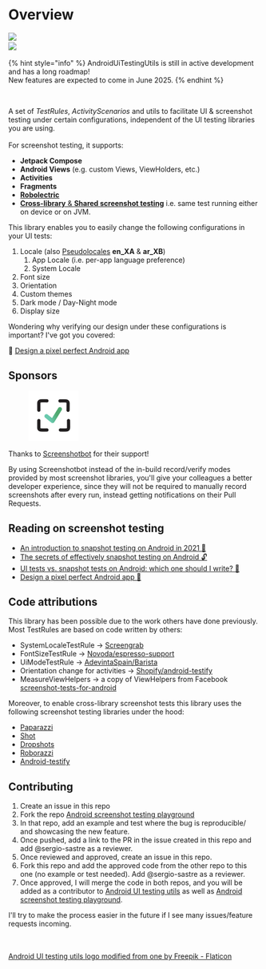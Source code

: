 # Overview

[![](https://jitpack.io/v/sergio-sastre/AndroidUiTestingUtils.svg)](https://jitpack.io/#sergio-sastre/AndroidUiTestingUtils)\
[![](https://androidweekly.net/issues/issue-508/badge)](https://androidweekly.net/issues/issue-508)

{% hint style="info" %}
AndroidUiTestingUtils is still in active development and has a long roadmap!\
New features are expected to come in June 2025.
{% endhint %}

<div align="center" data-full-width="true"><img src="https://user-images.githubusercontent.com/6097181/172724660-778176b0-a6b0-4aad-b6b4-7115ad4fc7f3.png" alt="" width="130"></div>

A set of _TestRules_, _ActivityScenarios_ and utils to facilitate UI & screenshot testing under certain configurations, independent of the UI testing libraries you are using.\
\
For screenshot testing, it supports:

* **Jetpack Compose**
* **Android Views** (e.g. custom Views, ViewHolders, etc.)
* **Activities**
* **Fragments**
* [**Robolectric**](setup/robolectric-setup.md)
* [**Cross-library** & **Shared screenshot testing**](setup/cross-library-setup.md) i.e. same test running either on device or on JVM.

This library enables you to easily change the following configurations in your UI tests:

1. Locale (also [Pseudolocales](https://developer.android.com/guide/topics/resources/pseudolocales) **en\_XA** & **ar\_XB**)
   1. App Locale (i.e. per-app language preference)
   2. System Locale
2. Font size
3. Orientation
4. Custom themes
5. Dark mode / Day-Night mode
6. Display size

Wondering why verifying our design under these configurations is important? I've got you covered:

🎨 [Design a pixel perfect Android app](https://sergiosastre.hashnode.dev/design-a-pixel-perfect-android-app-with-screenshot-testing)

## Sponsors

<figure><img src=".gitbook/assets/192350235-b3b5dc63-e7e7-48da-bdb6-851a130aaf8d.png" alt="" width="100"><figcaption></figcaption></figure>

Thanks to [Screenshotbot](https://screenshotbot.io) for their support!&#x20;

By using Screenshotbot instead of the in-build record/verify modes provided by most screenshot libraries, you'll give your colleagues a better developer experience, since they will not be required to manually record screenshots after every run, instead getting notifications on their Pull Requests.

## Reading on screenshot testing

* [An introduction to snapshot testing on Android in 2021 📸](https://sergiosastre.hashnode.dev/an-introduction-to-snapshot-testing-on-android-in-2021)
* [The secrets of effectively snapshot testing on Android 🔓](https://sergiosastre.hashnode.dev/the-secrets-of-effectively-snapshot-testing-on-android)
* [UI tests vs. snapshot tests on Android: which one should I write? 🤔](https://sergiosastre.hashnode.dev/ui-tests-vs-snapshot-tests-on-android-which-one-should-i-write)
* [Design a pixel perfect Android app 🎨](https://sergiosastre.hashnode.dev/design-a-pixel-perfect-android-app-with-screenshot-testing)

## Code attributions

This library has been possible due to the work others have done previously. Most TestRules are based on code written by others:

* SystemLocaleTestRule -> [Screengrab](https://github.com/fastlane/fastlane/tree/master/screengrab/screengrab-lib/src/main/java/tools.fastlane.screengrab/locale)
* FontSizeTestRule -> [Novoda/espresso-support](https://github.com/novoda/espresso-support/tree/master/core/src/main/java/com/novoda/espresso)
* UiModeTestRule -> [AdevintaSpain/Barista](https://github.com/AdevintaSpain/Barista)
* Orientation change for activities -> [Shopify/android-testify](https://github.com/Shopify/android-testify/)
* MeasureViewHelpers -> a copy of ViewHelpers from Facebook [screenshot-tests-for-android](https://github.com/facebook/screenshot-tests-for-android)

Moreover, to enable cross-library screenshot tests this library uses the following screenshot testing libraries under the hood:

* [Paparazzi](https://github.com/cashapp/paparazzi)
* [Shot](https://github.com/pedrovgs/Shot)
* [Dropshots](https://github.com/dropbox/dropshots)
* [Roborazzi](https://github.com/takahirom/roborazzi)
* [Android-testify](https://github.com/Shopify/android-testify/)

## Contributing

1. Create an issue in this repo
2. Fork the repo [Android screenshot testing playground](https://github.com/sergio-sastre/Android-screenshot-testing-playground)
3. In that repo, add an example and test where the bug is reproducible/ and showcasing the new feature.
4. Once pushed, add a link to the PR in the issue created in this repo and add @sergio-sastre as a reviewer.
5. Once reviewed and approved, create an issue in this repo.
6. Fork this repo and add the approved code from the other repo to this one (no example or test needed). Add @sergio-sastre as a reviewer.
7. Once approved, I will merge the code in both repos, and you will be added as a contributor to [Android UI testing utils](https://github.com/sergio-sastre/AndroidUiTestingUtils) as well as [Android screenshot testing playground](https://github.com/sergio-sastre/Android-screenshot-testing-playground).

I'll try to make the process easier in the future if I see many issues/feature requests incoming.

\
\
[Android UI testing utils logo modified from one by Freepik - Flaticon](https://www.flaticon.com/free-icons/ninja)
